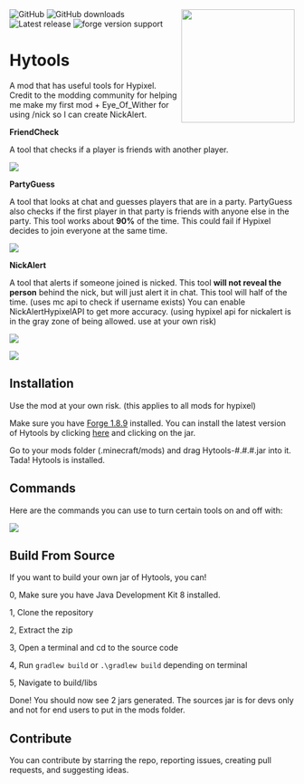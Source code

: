 
  

<img  align="right"  src="https://raw.githubusercontent.com/udu3324/Hytools/main/src/main/resources/logo.png"  height="200"  width="200">

  

<img  alt="GitHub"  src="https://img.shields.io/github/license/udu3324/Hytools">

  

<img  alt="GitHub downloads"  src="https://img.shields.io/github/downloads/udu3324/hytools/total">

  

<img  alt="Latest release"  src="https://img.shields.io/github/v/release/udu3324/Hytools">

  

<img  alt="forge version support"  src="https://img.shields.io/badge/mod%20loader-Forge 1.8.9-e04e14">

  

# Hytools

A mod that has useful tools for Hypixel. Credit to the modding community for helping me make my first mod + Eye_Of_Wither for using /nick so I can create NickAlert.

  

**FriendCheck**

A tool that checks if a player is friends with another player.

![](https://media.discordapp.net/attachments/956773599644090379/1004243687900983406/unknown.png)

  

**PartyGuess**

A tool that looks at chat and guesses players that are in a party. PartyGuess also checks if the first player in that party is friends with anyone else in the party. This tool works about **90%** of the time. This could fail if Hypixel decides to join everyone at the same time.

![](https://media.discordapp.net/attachments/956773599644090379/1004244515642671115/unknown.png)

  

**NickAlert**

A tool that alerts if someone joined is nicked. This tool **will not reveal the person** behind the nick, but will just alert it in chat. This tool will half of the time. (uses mc api to check if username exists) You can enable NickAlertHypixelAPI to get more accuracy. (using hypixel api for nickalert is in the gray zone of being allowed. use at your own risk)

![](https://cdn.discordapp.com/attachments/956773599644090379/1004244058262220880/unknown.png)

![](https://media.discordapp.net/attachments/956773599644090379/964672960873000980/unknown.png)

  

## Installation

Use the mod at your own risk. (this applies to all mods for hypixel)

Make sure you have [Forge 1.8.9](https://files.minecraftforge.net/net/minecraftforge/forge/index_1.8.9.html) installed. You can install the latest version of Hytools by clicking [here](https://github.com/udu3324/Hytools/releases/latest) and clicking on the jar.

Go to your mods folder (.minecraft/mods) and drag Hytools-#.#.#.jar into it. Tada! Hytools is installed.

  

## Commands

Here are the commands you can use to turn certain tools on and off with:

![](https://cdn.discordapp.com/attachments/919010475679825960/1003739858184974416/unknown.png)

  

## Build From Source

If you want to build your own jar of Hytools, you can!

0, Make sure you have Java Development Kit 8 installed.

1, Clone the repository

2, Extract the zip

3, Open a terminal and cd to the source code

4, Run `gradlew build` or `.\gradlew build` depending on terminal

5, Navigate to build/libs

Done! You should now see 2 jars generated. The sources jar is for devs only and not for end users to put in the mods folder.

  

## Contribute

You can contribute by starring the repo, reporting issues, creating pull requests, and suggesting ideas.